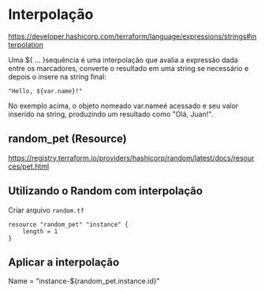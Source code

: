 # Interpolação

https://developer.hashicorp.com/terraform/language/expressions/strings#interpolation

Uma ${ ... }sequência é uma interpolação que avalia a expressão dada entre os marcadores, converte o resultado em uma string se necessário e depois o insere na string final:

    "Hello, ${var.name}!"

No exemplo acima, o objeto nomeado var.nameé acessado e seu valor inserido na string, produzindo um resultado como "Olá, Juan!".

## random_pet (Resource)
https://registry.terraform.io/providers/hashicorp/random/latest/docs/resources/pet.html


## Utilizando o Random com interpolação

Criar arquivo `random.tf` 

    resource "random_pet" "instance" {
        length = 1
    }

## Aplicar a interpolação

Name    = "instance-${random_pet.instance.id}"
